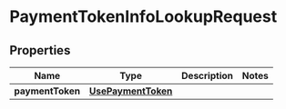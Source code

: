

# PaymentTokenInfoLookupRequest

## Properties

Name | Type | Description | Notes
------------ | ------------- | ------------- | -------------
**paymentToken** | [**UsePaymentToken**](UsePaymentToken.md) |  | 



